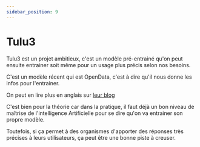 ```yaml
---
sidebar_position: 9
---
```


# Tulu3

Tulu3 est un projet ambitieux, c'est un modèle pré-entrainé qu'on peut ensuite entrainer soit même pour un usage plus précis selon nos besoins.

C'est un modèle récent qui est OpenData, c'est à dire qu'il nous donne les infos pour l'entrainer.

On peut en lire plus en anglais sur [leur blog](https://allenai.org/blog/tulu-3)

C'est bien pour la théorie car dans la pratique, il faut déjà un bon niveau de maîtrise de l'intelligence Artificielle pour se dire qu'on va entrainer son propre modèle.

Toutefois, si ça permet à des organismes d'apporter des réponses très précises à leurs utilisateurs, ça peut être une bonne piste à creuser.